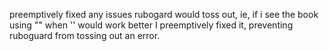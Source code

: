 preemptively fixed any issues rubogard would toss out, ie, if i see the book using "" when '' 
would work better I preemptively fixed it, preventing ruboguard from tossing out an error.
